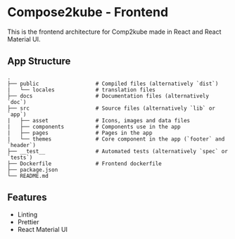 # Compose2kube - Frontend

This is the frontend architecture for Comp2kube made in React and React Material UI.

## App Structure

    .
    ├── public                  # Compiled files (alternatively `dist`)
    |   └── locales             # translation files
    ├── docs                    # Documentation files (alternatively `doc`)
    ├── src                     # Source files (alternatively `lib` or `app`)
    |   ├── asset               # Icons, images and data files
    |   ├── components          # Components use in the app
    |   ├── pages               # Pages in the app
    |   └── themes              # Core component in the app (`footer` and `header`)
    ├── __test__                # Automated tests (alternatively `spec` or `tests`)
    ├── Dockerfile              # Frontend dockerfile
    ├── package.json
    └── README.md

## Features

- Linting
- Prettier
- React Material UI
